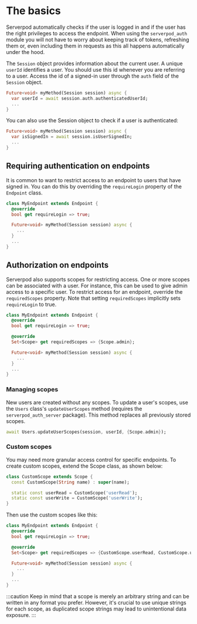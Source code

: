 # The basics

Serverpod automatically checks if the user is logged in and if the user has the right privileges to access the endpoint. When using the `serverpod_auth` module you will not have to worry about keeping track of tokens, refreshing them or, even including them in requests as this all happens automatically under the hood.

The `Session` object provides information about the current user. A unique `userId` identifies a user. You should use this id whenever you are referring to a user. Access the id of a signed-in user through the `auth` field of the `Session` object.

```dart
Future<void> myMethod(Session session) async {
  var userId = await session.auth.authenticatedUserId;
  ...
}
```

You can also use the Session object to check if a user is authenticated:

```dart
Future<void> myMethod(Session session) async {
  var isSignedIn = await session.isUserSignedIn;
  ...
}
```

## Requiring authentication on endpoints

It is common to want to restrict access to an endpoint to users that have signed in. You can do this by overriding the `requireLogin` property of the `Endpoint` class.

```dart
class MyEndpoint extends Endpoint {
  @override
  bool get requireLogin => true;

  Future<void> myMethod(Session session) async {
    ...
  }
  ...
}
```

## Authorization on endpoints

Serverpod also supports scopes for restricting access. One or more scopes can be associated with a user. For instance, this can be used to give admin access to a specific user. To restrict access for an endpoint, override the `requiredScopes` property. Note that setting `requiredScopes` implicitly sets `requireLogin` to true.

```dart
class MyEndpoint extends Endpoint {
  @override
  bool get requireLogin => true;

  @override
  Set<Scope> get requiredScopes => {Scope.admin};

  Future<void> myMethod(Session session) async {
    ...
  }
  ...
}
```

### Managing scopes

New users are created without any scopes. To update a user's scopes, use the `Users` class's `updateUserScopes` method (requires the `serverpod_auth_server` package). This method replaces all previously stored scopes.

```dart
await Users.updateUserScopes(session, userId, {Scope.admin});
```

### Custom scopes

You may need more granular access control for specific endpoints. To create custom scopes, extend the Scope class, as shown below:

```dart
class CustomScope extends Scope {
  const CustomScope(String name) : super(name);

  static const userRead = CustomScope('userRead');
  static const userWrite = CustomScope('userWrite');
}
```

Then use the custom scopes like this:

```dart
class MyEndpoint extends Endpoint {
  @override
  bool get requireLogin => true;

  @override
  Set<Scope> get requiredScopes => {CustomScope.userRead, CustomScope.userWrite};

  Future<void> myMethod(Session session) async {
    ...
  }
  ...
}
```

:::caution
Keep in mind that a scope is merely an arbitrary string and can be written in any format you prefer. However, it's crucial to use unique strings for each scope, as duplicated scope strings may lead to unintentional data exposure.
:::
